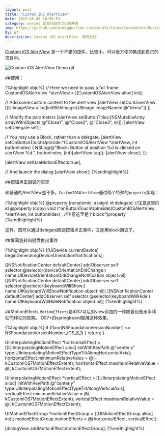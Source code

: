 ```yaml
---
layout: post
title: "Custom iOS AlertView"
date: 2015-06-09 10:56:53
category: series 读源代码学习iOS开发
img: https://github.com/wimagguc/ios-custom-alertview/raw/master/Docs/screen.png
by: gf
description: Custom iOS AlertView  源码分析
---
```

[Custom iOS AlertView](https://github.com/wimagguc/ios-custom-alertview) 是一个不错的控件，比较小，可以很方便的集成到自己的项目中。

![Custom iOS AlertView Demo gif](https://github.com/wimagguc/ios-custom-alertview/raw/master/Docs/screen.png)

##使用：

{%highlight objc%}
// Here we need to pass a full frame
CustomIOSAlertView *alertView = [[CustomIOSAlertView alloc] init];

// Add some custom content to the alert view
[alertView setContainerView:  [[UIImageView alloc]initWithImage:[UIImage imageNamed:@"demo"]] ];

// Modify the parameters
[alertView setButtonTitles:[NSMutableArray arrayWithObjects:@"Close1", @"Close2", @"Close3", nil]];
[alertView setDelegate:self];

// You may use a Block, rather than a delegate.
[alertView setOnButtonTouchUpInside:^(CustomIOSAlertView *alertView, int buttonIndex) {
NSLog(@"Block: Button at position %d is clicked on alertView %d.", buttonIndex, (int)[alertView tag]);
[alertView close];
}];

[alertView setUseMotionEffects:true];

// And launch the dialog
[alertView show];
{%endhighlight%}

##按钮点击回调的实现

和普通的AlertView差不多。`CustomIOSAlertView`通过两个特殊的`property`实现：

{%highlight objc%}
@property (nonatomic, assign) id<CustomIOSAlertViewDelegate> delegate;
//注意这里的id<CustomIOSAlertViewDelegate> 
@property (copy) void (^onButtonTouchUpInside)(CustomIOSAlertView *alertView, int buttonIndex) ;
//注意这里是个block当property
{%endhighlight%}

这样，既可以通过delegate回调按钮点击事件，又能用block回调了。

##屏幕旋转和键盘推出事件

{%highlight objc%}
[[UIDevice currentDevice] beginGeneratingDeviceOrientationNotifications];

[[NSNotificationCenter defaultCenter] addObserver:self selector:@selector(deviceOrientationDidChange:) name:UIDeviceOrientationDidChangeNotification object:nil];
[[NSNotificationCenter defaultCenter] addObserver:self selector:@selector(keyboardWillShow:) name:UIKeyboardWillShowNotification object:nil];
[[NSNotificationCenter defaultCenter] addObserver:self selector:@selector(keyboardWillHide:) name:UIKeyboardWillHideNotification object:nil];
{%endhighlight%}

##MotionEffects
`MotionEffects`是iOS7以后对view添加的一种随着设备水平移动而移动的效果。iOS7+的springboard就用这种效果。

{%highlight objc%}
if (floor(NSFoundationVersionNumber) <= NSFoundationVersionNumber_iOS_6_1) {
return;
}

UIInterpolatingMotionEffect *horizontalEffect = [[UIInterpolatingMotionEffect alloc] initWithKeyPath:@"center.x"
type:UIInterpolatingMotionEffectTypeTiltAlongHorizontalAxis];
horizontalEffect.minimumRelativeValue = @(-kCustomIOS7MotionEffectExtent);
horizontalEffect.maximumRelativeValue = @( kCustomIOS7MotionEffectExtent);

UIInterpolatingMotionEffect *verticalEffect = [[UIInterpolatingMotionEffect alloc] initWithKeyPath:@"center.y"
type:UIInterpolatingMotionEffectTypeTiltAlongVerticalAxis];
verticalEffect.minimumRelativeValue = @(-kCustomIOS7MotionEffectExtent);
verticalEffect.maximumRelativeValue = @( kCustomIOS7MotionEffectExtent);

UIMotionEffectGroup *motionEffectGroup = [[UIMotionEffectGroup alloc] init];
motionEffectGroup.motionEffects = @[horizontalEffect, verticalEffect];

[dialogView addMotionEffect:motionEffectGroup];
{%endhighlight%}
